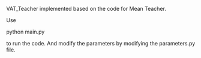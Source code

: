 
VAT_Teacher implemented based on the code for Mean Teacher.

Use

python main.py

to run the code. And modify the parameters by modifying the parameters.py file.

